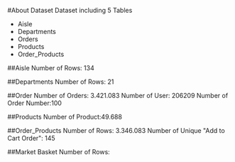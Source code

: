 #About Dataset
Dataset including 5 Tables
* Aisle
* Departments
* Orders
* Products
* Order_Products

##Aisle
Number of Rows: 134


##Departments
Number of Rows: 21

##Order
Number of Orders: 3.421.083
Number of User: 206209
Number of Order Number:100

##Products
Number of Product:49.688

##Order_Products
Number of Rows: 3.346.083
Number of Unique "Add to Cart Order": 145

##Market Basket
Number of Rows: 
